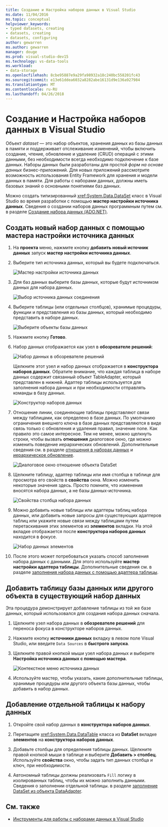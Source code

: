 ```yaml
---
title: Создание и Настройка наборов данных в Visual Studio
ms.date: 11/04/2016
ms.topic: conceptual
helpviewer_keywords:
- typed datasets, creating
- datasets, creating
- datasets, configuring
author: gewarren
ms.author: gewarren
manager: douge
ms.prod: visual-studio-dev15
ms.technology: vs-data-tools
ms.workload:
- data-storage
ms.openlocfilehash: 8cbe95887e9a29fa98932a18c240bc558201fc43
ms.sourcegitcommit: e13e61ddea6032a8282abe16131d9e136a927984
ms.translationtype: MT
ms.contentlocale: ru-RU
ms.lasthandoff: 04/26/2018
---
```

# <a name="create-and-configure-datasets-in-visual-studio"></a>Создание и Настройка наборов данных в Visual Studio

Объект *dataset* — это набор объектов, хранения данных из базы данных в памяти и поддерживает отслеживание изменений, чтобы включить создание, чтение, обновление и удаление (CRUD) операций с этими данными, без необходимости всегда необходимо подключение к базе данных. Наборы данных были разработаны для простой *форм на основе данных* бизнес-приложений. Для новых приложений рассмотрите возможность использования Entity Framework для хранения и модели данных в памяти. Для работы с наборами данных, должны иметь базовых знаний о основными понятиями баз данных.

Можно создать типизированный <xref:System.Data.DataSet> класс в Visual Studio во время разработки с помощью **мастер настройки источника данных**. Сведения о создании наборов данных программным путем см. в разделе [Создание набора данных (ADO.NET)](/dotnet/framework/data/adonet/dataset-datatable-dataview/creating-a-dataset).

## <a name="create-a-new-dataset-by-using-the-data-source-configuration-wizard"></a>Создать новый набор данных с помощью мастера настройки источника данных

1.  На **проекта** меню, нажмите кнопку **добавить новый источник данных** запуск **мастер настройки источника данных**.

2.  Выберите тип источника данных, который вы будете подключаться.

     ![Мастер настройки источника данных](../data-tools/media/data-source-configuration-wizard.png "мастера настройки источника данных")

3.  Для баз данных выберите базы данных, которые будут источником данных для набора данных.

     ![Выбор источника данных соединения](../data-tools/media/data-source-choose-a-connection.png "источника данных выберите соединение")

4.  Выберите таблицы (или отдельных столбцов), хранимые процедуры, функции и представления из базы данных, который необходимо представить в наборе данных.

     ![Выберите объекты базы данных](../data-tools/media/raddata-chose-objects.png "raddata выбрал объектов")

5.  Нажмите кнопку **Готово**.

6.  Набор данных отображается как узел в **обозревателе решений**:

     ![Набор данных в обозревателе решений](../data-tools/media/dataset-in-solution-explorer.png "набора данных в обозревателе решений")

     Щелкните этот узел и набор данных отображается в **конструктора наборов данных**. Обратите внимание, что каждая таблица в наборе данных содержит связанный объект TableAdapter, который представлен в нижней. Адаптер таблицы используется для заполнения набора данных и при необходимости отправлять команды в базу данных.

     ![Конструктор наборов данных](../data-tools/media/dataset-designer.png "конструктора наборов данных")

7.  Отношение линии, соединяющие таблицы представляют связи между таблицами, как определено в базе данных. По умолчанию ограничения внешнего ключа в базе данных представляются в виде связь только с обновления и удаления правил, значение none. Как правило это самое интересное. Тем не менее, можно щелкнуть строки, чтобы вызвать **отношения** диалоговое окно, где можно изменить поведение иерархических обновлений. Дополнительные сведения см. в разделе [отношения в наборах данных](../data-tools/relationships-in-datasets.md) и [иерархическое обновление](../data-tools/hierarchical-update.md).

     ![Диалоговое окно отношение объекта DataSet](../data-tools/media/raddata-relation-dialog.png "диалоговое окно raddata отношения")

8.  Щелкните таблицу, адаптер таблицы или имя столбца в таблице для просмотра его свойств в **свойства** окна. Можно изменить некоторые значения здесь. Просто помните, что изменения вносятся набора данных, а не базы данных-источника.

     ![Свойства столбца набора данных](../data-tools/media/dataset-column-properties.png "свойства столбца набора данных")

9. Можно добавить новые таблицы или адаптеры таблиц набора данных, или добавить новые запросы для существующих адаптеров таблиц или укажите новые связи между таблицами путем перетаскивания этих элементов из **элементов** вкладки. На этой вкладке отображается после **конструктора наборов данных** находится в фокусе.

     ![Набор данных элементов](../data-tools/media/raddata-dataset-toolbox.png "raddata элементов набора данных")

10. После этого может потребоваться указать способ заполнения набора данных с данными. Для этого используйте **мастер настройки адаптера таблицы**. Дополнительные сведения см. в разделе [заполнения набора данных с помощью адаптера таблицы](../data-tools/fill-datasets-by-using-tableadapters.md).

## <a name="add-a-database-table-or-other-object-to-an-existing-dataset"></a>Добавить таблицу базы данных или другого объекта в существующий набор данных

Эта процедура демонстрирует добавление таблицы из той же базе данных, который использовался для создания набора данных сначала.

1.  Щелкните узел набора данных в **обозревателе решений** для переноса фокуса в конструкторе наборов данных.

2.  Нажмите кнопку **источники данных** вкладку в левом поле Visual Studio, или введите `Data Sources` в **быстрого запуска**.

3.  Щелкните правой кнопкой мыши узел набора данных и выберите **Настройка источника данных с помощью мастера**.

     ![Контекстное меню источника данных](../data-tools/media/data-source-context-menu.png "контекстное меню источника данных")

4.  Используйте мастер, чтобы указать, какие дополнительные таблицы, хранимые процедуры или другого объекта базы данных, чтобы добавить в набор данных.

## <a name="add-a-stand-alone-data-table-to-a-dataset"></a>Добавление отдельной таблицы к набору данных

1.  Откройте свой набор данных в **конструктора наборов данных**.

2.  Перетащите <xref:System.Data.DataTable> класса из **DataSet** вкладке **элементов** на **конструктора наборов данных**.

3.  Добавьте столбцы для определения таблицы данных. Щелкните правой кнопкой мыши в таблице и выберите **Добавить > столбец**. Используйте **свойства** окно, чтобы задать тип данных столбца и ключ, при необходимости.

4.  Автономный таблицы должны реализовать `Fill` логику в изолированных таблиц, чтобы их можно заполнить данными. Сведения о заполнении отдельной таблицы. в разделе [заполнение DataSet из объекта DataAdapter](/dotnet/framework/data/adonet/populating-a-dataset-from-a-dataadapter).

## <a name="see-also"></a>См. также

- [Инструменты для работы с наборами данных в Visual Studio](../data-tools/dataset-tools-in-visual-studio.md)